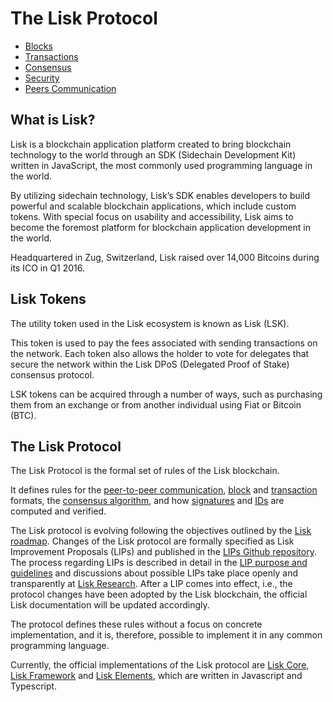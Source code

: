 # The Lisk Protocol

- [Blocks](blocks.md)
- [Transactions](transactions.md) 
- [Consensus](consensus.md)
- [Security](security.md)
- [Peers Communication](p2p-communication.md) 

## What is Lisk?
Lisk is a blockchain application platform created to bring blockchain technology to the world through an SDK (Sidechain Development Kit) written in JavaScript, the most commonly used programming language in the world. 

By utilizing sidechain technology, Lisk’s SDK enables developers to build powerful and scalable blockchain applications, which include custom tokens. With special focus on usability and accessibility, Lisk aims to become the foremost platform for blockchain application development in the world. 

Headquartered in Zug, Switzerland, Lisk raised over 14,000 Bitcoins during its ICO in Q1 2016.

## Lisk Tokens
The utility token used in the Lisk ecosystem is known as Lisk (LSK). 

This token is used to pay the fees associated with sending transactions on the network. Each token also allows the holder to vote for delegates that secure the network within the Lisk DPoS (Delegated Proof of Stake) consensus protocol.

LSK tokens can be acquired through a number of ways, such as purchasing them from an exchange or from another individual using Fiat or Bitcoin (BTC).

## The Lisk Protocol

The Lisk Protocol is the formal set of rules of the Lisk blockchain.

It defines rules for the [peer-to-peer communication](p2p-communication.md), [block](blocks.md) and [transaction](transactions.md) formats, the [consensus algorithm](consensus.md), and how [signatures](https://lisk.io/academy/blockchain-basics/how-does-blockchain-work/digital-signatures) and [IDs](security.md) are computed and verified.

The Lisk protocol is evolving following the objectives outlined by the [Lisk roadmap](https://lisk.io/roadmap). Changes of the Lisk protocol are formally specified as Lisk Improvement Proposals (LIPs) and published in the [LIPs Github repository](https://github.com/LiskHQ/lips). The process regarding LIPs is described in detail in the [LIP purpose and guidelines](https://github.com/LiskHQ/lips/blob/master/proposals/lip-0001.md) and discussions about possible LIPs take place openly and transparently at [Lisk Research](https://research.lisk.io).
After a LIP comes into effect, i.e., the protocol changes have been adopted by the Lisk blockchain, the official Lisk documentation will be updated accordingly.

The protocol defines these rules without a focus on concrete implementation, and it is, therefore, possible to implement it in any common programming language.

Currently, the official implementations of the Lisk protocol are [Lisk Core](../lisk-core/introduction.md), [Lisk Framework](../lisk-sdk/lisk-framework/introduction.md) and [Lisk Elements](../lisk-sdk/lisk-elements/introduction.md), which are written in Javascript and Typescript.



